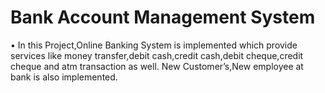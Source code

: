 # Bank Account Management System
• In this Project,Online Banking System is implemented which provide services like money transfer,debit cash,credit cash,debit cheque,credit cheque and atm transaction as well. New Customer’s,New employee at bank is also implemented.
